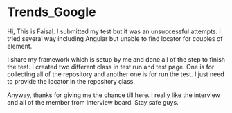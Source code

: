 # Trends_Google
Hi, This is Faisal. I submitted my test but it was an unsuccessful attempts. I tried several way 
including Angular but unable to find locator for couples of element. 

I share my framework which is setup by me and done all of the step to finish the test.
I created two different class in test run and test page. One is for collecting all of the repository and 
another one is for run the test. I just need to provide the locator in the repository class. 

Anyway, thanks for giving me the chance till here. I really like the interview and all of the member from interview board. 
Stay safe guys. 
